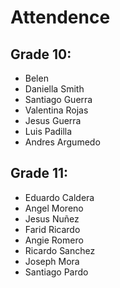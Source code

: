 # Attendence
## Grade 10:
- Belen
- Daniella Smith
- Santiago Guerra
- Valentina Rojas
- Jesus Guerra 
- Luis Padilla
- Andres Argumedo

## Grade 11:
- Eduardo Caldera
- Angel Moreno
- Jesus Nuñez
- Farid Ricardo
- Angie Romero
- Ricardo Sanchez
- Joseph Mora
- Santiago Pardo
